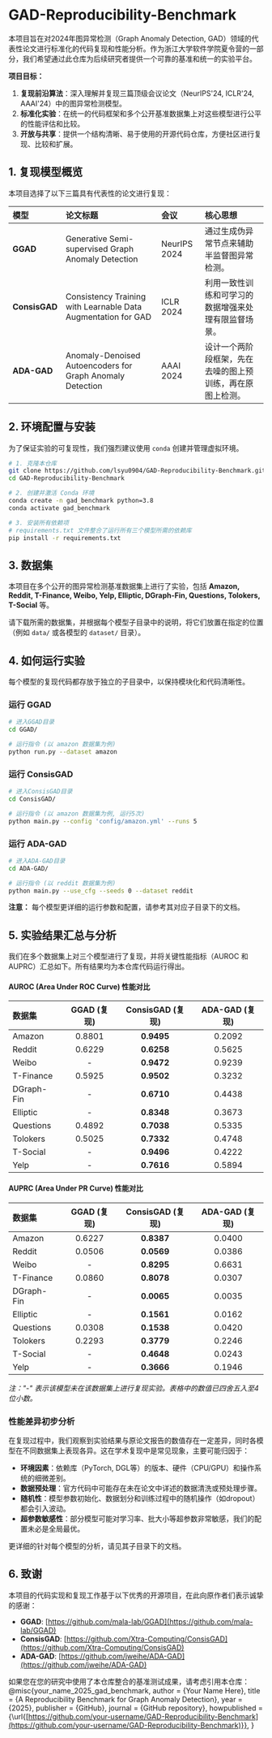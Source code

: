 # GAD-Reproducibility-Benchmark

本项目旨在对2024年图异常检测（Graph Anomaly Detection, GAD）领域的代表性论文进行标准化的代码复现和性能分析。作为浙江大学软件学院夏令营的一部分，我们希望通过此仓库为后续研究者提供一个可靠的基准和统一的实验平台。

**项目目标：**
1.  **复现前沿算法**：深入理解并复现三篇顶级会议论文（NeurIPS'24, ICLR'24, AAAI'24）中的图异常检测模型。
2.  **标准化实验**：在统一的代码框架和多个公开基准数据集上对这些模型进行公平的性能评估和比较。
3.  **开放与共享**：提供一个结构清晰、易于使用的开源代码仓库，方便社区进行复现、比较和扩展。

## 1. 复现模型概览

本项目选择了以下三篇具有代表性的论文进行复现：

| 模型 | 论文标题 | 会议 | 核心思想 |
| :--- | :--- | :--- | :--- |
| **GGAD** | Generative Semi-supervised Graph Anomaly Detection | NeurIPS 2024 | 通过生成伪异常节点来辅助半监督图异常检测。 |
| **ConsisGAD** | Consistency Training with Learnable Data Augmentation for GAD | ICLR 2024 | 利用一致性训练和可学习的数据增强来处理有限监督场景。 |
| **ADA-GAD** | Anomaly-Denoised Autoencoders for Graph Anomaly Detection | AAAI 2024 | 设计一个两阶段框架，先在去噪的图上预训练，再在原图上检测。 |

## 2. 环境配置与安装

为了保证实验的可复现性，我们强烈建议使用 `conda` 创建并管理虚拟环境。

```bash
# 1. 克隆本仓库
git clone https://github.com/lsyu0904/GAD-Reproducibility-Benchmark.git
cd GAD-Reproducibility-Benchmark

# 2. 创建并激活 Conda 环境
conda create -n gad_benchmark python=3.8
conda activate gad_benchmark

# 3. 安装所有依赖项
# requirements.txt 文件整合了运行所有三个模型所需的依赖库
pip install -r requirements.txt
```

## 3. 数据集

本项目在多个公开的图异常检测基准数据集上进行了实验，包括 **Amazon, Reddit, T-Finance, Weibo, Yelp, Elliptic, DGraph-Fin, Questions, Tolokers, T-Social** 等。

请下载所需的数据集，并根据每个模型子目录中的说明，将它们放置在指定的位置（例如 `data/` 或各模型的 `dataset/` 目录）。

## 4. 如何运行实验

每个模型的复现代码都存放于独立的子目录中，以保持模块化和代码清晰性。

### 运行 GGAD
```bash
# 进入GGAD目录
cd GGAD/

# 运行指令 (以 amazon 数据集为例)
python run.py --dataset amazon
```

### 运行 ConsisGAD
```bash
# 进入ConsisGAD目录
cd ConsisGAD/

# 运行指令 (以 amazon 数据集为例, 运行5次)
python main.py --config 'config/amazon.yml' --runs 5
```

### 运行 ADA-GAD
```bash
# 进入ADA-GAD目录
cd ADA-GAD/

# 运行指令 (以 reddit 数据集为例)
python main.py --use_cfg --seeds 0 --dataset reddit
```
**注意：** 每个模型更详细的运行参数和配置，请参考其对应子目录下的文档。

## 5. 实验结果汇总与分析

我们在多个数据集上对三个模型进行了复现，并将关键性能指标（AUROC 和 AUPRC）汇总如下。所有结果均为本仓库代码运行得出。

#### AUROC (Area Under ROC Curve) 性能对比

| 数据集 | GGAD (复现) | ConsisGAD (复现) | ADA-GAD (复现) |
|:---|:---:|:---:|:---:|
| Amazon | 0.8801 | **0.9495** | 0.2092 |
| Reddit | 0.6229 | **0.6258** | 0.5625 |
| Weibo | - | **0.9472** | 0.9239 |
| T-Finance| 0.5925 | **0.9502** | 0.3232 |
| DGraph-Fin | - | **0.6710** | 0.4438 |
| Elliptic | - | **0.8348** | 0.3673 |
| Questions | 0.4892 | **0.7038** | 0.5335 |
| Tolokers | 0.5025 | **0.7332** | 0.4748 |
| T-Social | - | **0.9496** | 0.4222 |
| Yelp | - | **0.7616** | 0.5894 |

#### AUPRC (Area Under PR Curve) 性能对比

| 数据集 | GGAD (复现) | ConsisGAD (复现) | ADA-GAD (复现) |
|:---|:---:|:---:|:---:|
| Amazon | 0.6227 | **0.8387** | 0.0400 |
| Reddit | 0.0506 | **0.0569** | 0.0386 |
| Weibo | - | **0.8295** | 0.6631 |
| T-Finance| 0.0860 | **0.8078** | 0.0307 |
| DGraph-Fin | - | **0.0065** | 0.0035 |
| Elliptic | - | **0.1561** | 0.0162 |
| Questions | 0.0308 | **0.1538** | 0.0420 |
| Tolokers | 0.2293 | **0.3779** | 0.2246 |
| T-Social | - | **0.4648** | 0.0243 |
| Yelp | - | **0.3666** | 0.1946 |

*注："-" 表示该模型未在该数据集上进行复现实验。表格中的数值已四舍五入至4位小数。*

### 性能差异初步分析

在复现过程中，我们观察到实验结果与原论文报告的数值存在一定差异，同时各模型在不同数据集上表现各异。这在学术复现中是常见现象，主要可能归因于：
*   **环境因素**：依赖库（PyTorch, DGL等）的版本、硬件（CPU/GPU）和操作系统的细微差别。
*   **数据预处理**：官方代码中可能存在未在论文中详述的数据清洗或预处理步骤。
*   **随机性**：模型参数初始化、数据划分和训练过程中的随机操作（如dropout）都会引入波动。
*   **超参数敏感性**：部分模型可能对学习率、批大小等超参数非常敏感，我们的配置未必是全局最优。

更详细的针对每个模型的分析，请见其子目录下的文档。

## 6. 致谢

本项目的代码实现和复现工作基于以下优秀的开源项目，在此向原作者们表示诚挚的感谢：

*   **GGAD**: [https://github.com/mala-lab/GGAD](https://github.com/mala-lab/GGAD)
*   **ConsisGAD**: [https://github.com/Xtra-Computing/ConsisGAD](https://github.com/Xtra-Computing/ConsisGAD)
*   **ADA-GAD**: [https://github.com/jweihe/ADA-GAD](https://github.com/jweihe/ADA-GAD)

如果您在您的研究中使用了本仓库整合的基准测试成果，请考虑引用本仓库：
@misc{your_name_2025_gad_benchmark,
  author = {Your Name Here},
  title  = {A Reproducibility Benchmark for Graph Anomaly Detection},
  year   = {2025},
  publisher = {GitHub},
  journal = {GitHub repository},
  howpublished = {\url{[https://github.com/your-username/GAD-Reproducibility-Benchmark](https://github.com/your-username/GAD-Reproducibility-Benchmark)}},
}
